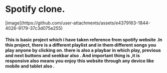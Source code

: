 <h1>Spotify clone.</h1>
[image](https://github.com/user-attachments/assets/e4379163-1844-4026-9179-37c3d075e255)

<h4>This is basic project which i have taken reference from spotify website .In this project, there is a different playlist and in them different songs you play anyone by clicking on. there is also a playbar in which play, previous and next buttons and seekbar also . And important thing is ,it is responsive also means you enjoy this website through any device like mobile and tablet also .  </h4>
